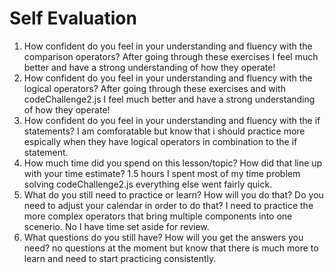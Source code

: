 # Self Evaluation

1. How confident do you feel in your understanding and fluency with the comparison operators?
After going through these exercises I feel much better and have a strong understanding of how they operate!
1. How confident do you feel in your understanding and fluency with the logical operators?
After going through these exercises and with codeChallenge2.js I feel much better and have a strong understanding of how they operate!
1. How confident do you feel in your understanding and fluency with the if statements?
I am comforatable but know that i should practice more espically when they have logical operators in combination to the if statement.
1. How much time did you spend on this lesson/topic? How did that line up with your time estimate?
1.5 hours I spent most of my time problem solving codeChallenge2.js everything else went fairly quick.
1. What do you still need to practice or learn? How will you do that? Do you need to adjust your calendar in order to do that?
I need to practice the more complex operators that bring multiple components into one scenerio. No I have time set aside for review. 
1. What questions do you still have? How will you get the answers you need?
no questions at the moment but know that there is much more to learn and need to start practicing consistently. 
